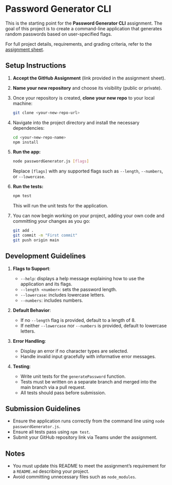 # Password Generator CLI

This is the starting point for the **Password Generator CLI** assignment. The goal of this project is to create a command-line application that generates random passwords based on user-specified flags.

For full project details, requirements, and grading criteria, refer to the [assignment sheet](https://menglishca.github.io/keyin-course-notes/fullstack/qaps/qap-1/).

## Setup Instructions
1. **Accept the GitHub Assignment** (link provided in the assignment sheet).

1. **Name your new repository** and choose its visibility (public or private).

1. Once your repository is created, **clone your new repo** to your local machine:
   ```bash
   git clone <your-new-repo-url>
   ```

1. Navigate into the project directory and install the necessary dependencies:

   ```bash
   cd <your-new-repo-name>
   npm install
   ```

2. **Run the app:**

   ```bash
   node passwordGenerator.js [flags]
   ```

   Replace `[flags]` with any supported flags such as `--length`, `--numbers`, or `--lowercase`.

3. **Run the tests:**

   ```bash
   npm test
   ```

   This will run the unit tests for the application.

4. You can now begin working on your project, adding your own code and committing your changes as you go:

   ```bash
   git add .
   git commit -m "First commit"
   git push origin main
   ```

## Development Guidelines

1. **Flags to Support**:

   * `--help`: displays a help message explaining how to use the application and its flags.
   * `--length <number>`: sets the password length.
   * `--lowercase`: includes lowercase letters.
   * `--numbers`: includes numbers.

2. **Default Behavior**:

   * If no `--length` flag is provided, default to a length of 8.
   * If neither `--lowercase` nor `--numbers` is provided, default to lowercase letters.

3. **Error Handling**:

   * Display an error if no character types are selected.
   * Handle invalid input gracefully with informative error messages.

4. **Testing**:

   * Write unit tests for the `generatePassword` function.
   * Tests must be written on a separate branch and merged into the main branch via a pull request.
   * All tests should pass before submission.

## Submission Guidelines

* Ensure the application runs correctly from the command line using `node passwordGenerator.js`.
* Ensure all tests pass using `npm test`.
* Submit your GitHub repository link via Teams under the assignment.

## Notes

* You must update this README to meet the assignment’s requirement for a `README.md` describing your project.
* Avoid committing unnecessary files such as `node_modules`.